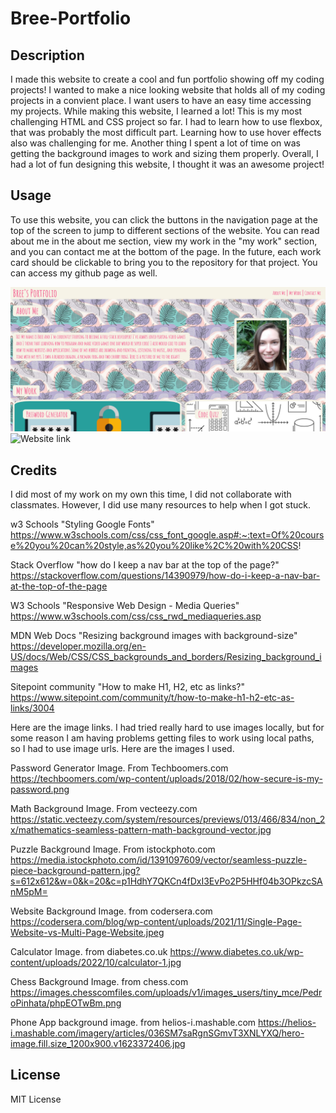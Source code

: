 # Bree-Portfolio

## Description

I made this website to create a cool and fun portfolio showing off my coding projects! I wanted to make a nice looking website that holds all of my coding projects in a convient place. I want users to have an easy time accessing my projects. While making this website, I learned a lot! This is my most challenging HTML and CSS project so far. I had to learn how to use flexbox, that was probably the most difficult part. Learning how to use hover effects also was challenging for me. Another thing I spent a lot of time on was getting the background images to work and sizing them properly. Overall, I had a lot of fun designing this website, I thought it was an awesome project!

## Usage

To use this website, you can click the buttons in the navigation page at the top of the screen to jump to different sections of the website. You can read about me in the about me section, view my work in the "my work" section, and you can contact me at the bottom of the page. In the future, each work card should be clickable to bring you to the repository for that project. You can access my github page as well.

![Alt text](<assets/images/portfolio website screenshot.PNG>)
![Website link](https://breeprimmer.github.io/Bree-Portfolio/)

## Credits
I did most of my work on my own this time, I did not collaborate with classmates. However, I did use many resources to help when I got stuck.

w3 Schools "Styling Google Fonts"
https://www.w3schools.com/css/css_font_google.asp#:~:text=Of%20course%20you%20can%20style,as%20you%20like%2C%20with%20CSS!


Stack Overflow "how do I keep a nav bar at the top of the page?"
https://stackoverflow.com/questions/14390979/how-do-i-keep-a-nav-bar-at-the-top-of-the-page


W3 Schools "Responsive Web Design - Media Queries"
https://www.w3schools.com/css/css_rwd_mediaqueries.asp


MDN Web Docs "Resizing background images with background-size"
https://developer.mozilla.org/en-US/docs/Web/CSS/CSS_backgrounds_and_borders/Resizing_background_images


Sitepoint community "How to make H1, H2, etc as links?"
https://www.sitepoint.com/community/t/how-to-make-h1-h2-etc-as-links/3004


Here are the image links. I had tried really hard to use images locally, but for some reason I am having problems getting files to work using local paths, so I had to use image urls. Here are the images I used.


Password Generator Image. From Techboomers.com
https://techboomers.com/wp-content/uploads/2018/02/how-secure-is-my-password.png


Math Background Image. From vecteezy.com
https://static.vecteezy.com/system/resources/previews/013/466/834/non_2x/mathematics-seamless-pattern-math-background-vector.jpg


Puzzle Background Image. From istockphoto.com
https://media.istockphoto.com/id/1391097609/vector/seamless-puzzle-piece-background-pattern.jpg?s=612x612&w=0&k=20&c=p1HdhY7QKCn4fDxI3EvPo2P5HHf04b3OPkzcSAnM5pM=


Website Background Image. from codersera.com
https://codersera.com/blog/wp-content/uploads/2021/11/Single-Page-Website-vs-Multi-Page-Website.jpeg


Calculator Image. from diabetes.co.uk
https://www.diabetes.co.uk/wp-content/uploads/2022/10/calculator-1.jpg


Chess Background Image. from chess.com
https://images.chesscomfiles.com/uploads/v1/images_users/tiny_mce/PedroPinhata/phpEOTwBm.png


Phone App background image. from helios-i.mashable.com
https://helios-i.mashable.com/imagery/articles/036SM7saRgnSGmvT3XNLYXQ/hero-image.fill.size_1200x900.v1623372406.jpg

## License

MIT License
